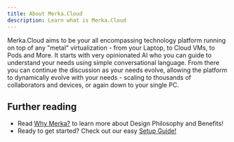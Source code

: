 ```yaml
---
title: About Merka.Cloud
description: Learn what is Merka.Cloud
---
```


Merka.Cloud aims to be your all encompassing technology platform running on top of any "metal" virtualization - from your Laptop, to Cloud VMs, to Pods and More. It starts with very opinionated AI who you can guide to understand your needs using simple conversational language. From there you can continue the discussion as your needs evolve, allowing the platform to dynamically evolve with your needs - scaling to thousands of collaborators and devices, or again down to your single PC.

## Further reading

- Read [Why Merka?](/why_merka) to learn more about Design Philosophy and Benefits!
- Ready to get started? Check out our easy [Setup Guide!](/setup)

